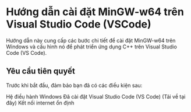 # Hướng dẫn cài đặt MinGW-w64 trên Visual Studio Code (VSCode)

Hướng dẫn này cung cấp các bước chi tiết để cài đặt MinGW-w64 trên Windows và cấu hình nó để phát triển ứng dụng C++ trên Visual Studio Code (VS Code).

## Yêu cầu tiên quyết
Trước khi bắt đầu, đảm bảo bạn đã có các điều kiện sau:

Hệ điều hành Windows
Đã cài đặt Visual Studio Code (VS Code) (Tải về tại đây)
Kết nối internet ổn định
